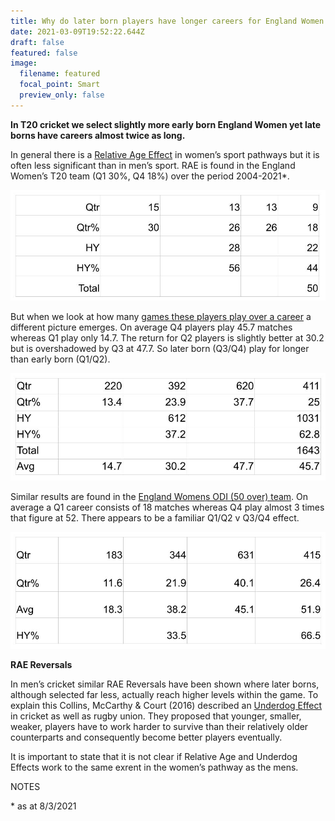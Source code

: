 ```yaml
---
title: Why do later born players have longer careers for England Women in T20 cricket?
date: 2021-03-09T19:52:22.644Z
draft: false
featured: false
image:
  filename: featured
  focal_point: Smart
  preview_only: false
---
```

**In T20 cricket we select slightly more early born England Women yet late borns have careers almost twice as long.** 

In general there is a [Relative Age Effect](https://onemoresummer.co.uk/post/what-is-relative-age-effect/) in women’s sport pathways but it is often less significant than in men’s sport. RAE is found in the England Women’s T20 team (Q1 30%, Q4 18%) over the period 2004-2021*.

![](womens-it20-qtrs.jpg)

But when we look at how many [games these players play over a career](https://onemoresummer.co.uk/post/matches-played-by-birth-quarter/) a different picture emerges. On average Q4 players play 45.7 matches whereas Q1 play only 14.7. The return for Q2 players is slightly better at 30.2 but is overshadowed by Q3 at 47.7. So later born (Q3/Q4) play for longer than early born (Q1/Q2). 

![](womens-it20-matches-by-qtr.jpg)

Similar results are found in the [England Womens ODI (50 over) team](https://onemoresummer.co.uk/post/relative-age-effect-in-womens-cricket-engalnd-odi-selection/). On average a Q1 career consists of 18 matches whereas Q4 play almost 3 times that figure at 52. There appears to be a familiar Q1/Q2 v Q3/Q4 effect.

![](womens-odi-matches-by-qtr.jpg)

**RAE Reversals**

In men’s cricket similar RAE Reversals have been shown where later borns, although selected far less, actually reach higher levels within the game. To explain this Collins, McCarthy & Court (2016) described an [Underdog Effect](https://onemoresummer.co.uk/post/what-is-the-underdog-effect/) in cricket as well as rugby union. They proposed that younger, smaller, weaker, players have to work harder to survive than their relatively older counterparts and consequently become better players eventually.

It is important to state that it is not clear if Relative Age and Underdog Effects work to the same exrent in the women’s pathway as the mens.

NOTES

\* as at 8/3/2021